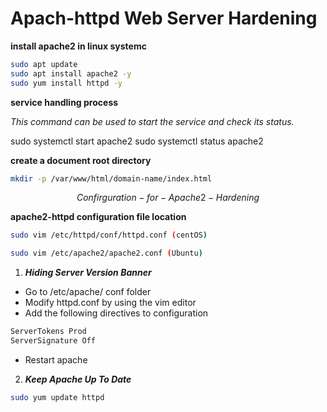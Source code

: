 # Apach-httpd Web Server Hardening

**install apache2 in linux systemc**

```bash
sudo apt update
sudo apt install apache2 -y
sudo yum install httpd -y
```

**service handling process**

_This command can be used to start the service and check its status._

sudo systemctl start apache2
sudo systemctl status apache2

**create a document root directory**

```bash
mkdir -p /var/www/html/domain-name/index.html
```

$$
Confirguration-for-Apache2-Hardening
$$

**apache2-httpd configuration file location**

```bash
sudo vim /etc/httpd/conf/httpd.conf (centOS)

sudo vim /etc/apache2/apache2.conf (Ubuntu)
```

1. **_Hiding Server Version Banner_**

- Go to /etc/apache/ conf folder
- Modify httpd.conf by using the vim editor
- Add the following directives to configuration

```bash
ServerTokens Prod
ServerSignature Off
```

- Restart apache

2. **_Keep Apache Up To Date_**

```bash
sudo yum update httpd
```
